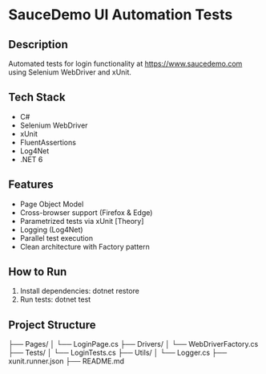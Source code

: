﻿# SauceDemo UI Automation Tests

## Description
Automated tests for login functionality at https://www.saucedemo.com using Selenium WebDriver and xUnit.

## Tech Stack
- C#
- Selenium WebDriver
- xUnit
- FluentAssertions
- Log4Net
- .NET 6

## Features
- Page Object Model
- Cross-browser support (Firefox & Edge)
- Parametrized tests via xUnit [Theory]
- Logging (Log4Net)
- Parallel test execution
- Clean architecture with Factory pattern

## How to Run
1. Install dependencies: dotnet restore
2. Run tests: dotnet test

## Project Structure
├── Pages/
│ └── LoginPage.cs
├── Drivers/
│ └── WebDriverFactory.cs
├── Tests/
│ └── LoginTests.cs
├── Utils/
│ └── Logger.cs
├── xunit.runner.json
├── README.md